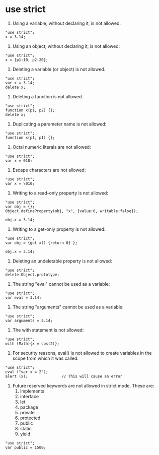 # use strict

1. Using a variable, without declaring it, is not allowed:
```
"use strict";
x = 3.14; 
```

1. Using an object, without declaring it, is not allowed:
```
"use strict";
x = {p1:10, p2:20};
```

1. Deleting a variable (or object) is not allowed.
```
"use strict";
var x = 3.14;
delete x; 
```

1. Deleting a function is not allowed.
```
"use strict";
function x(p1, p2) {}; 
delete x; 
```

1. Duplicating a parameter name is not allowed:
```
"use strict";
function x(p1, p1) {};
```

1. Octal numeric literals are not allowed:
```
"use strict";
var x = 010; 
```

1. Escape characters are not allowed:
```
"use strict";
var x = \010; 
```

1. Writing to a read-only property is not allowed:
```
"use strict";
var obj = {};
Object.defineProperty(obj, "x", {value:0, writable:false});

obj.x = 3.14;
```

1. Writing to a get-only property is not allowed:
```
"use strict";
var obj = {get x() {return 0} };

obj.x = 3.14; 
```

1. Deleting an undeletable property is not allowed:
```
"use strict";
delete Object.prototype; 
```

1. The string "eval" cannot be used as a variable:
```
"use strict";
var eval = 3.14; 
```

1. The string "arguments" cannot be used as a variable:
```
"use strict";
var arguments = 3.14;  
```

1. The with statement is not allowed:
```
"use strict";
with (Math){x = cos(2)};
```

1. For security reasons, eval() is not allowed to create variables in the scope from which it was called:
```
"use strict";
eval ("var x = 2");
alert (x);               // This will cause an error
```

1. Future reserved keywords are not allowed in strict mode. These are:
	1. implements
	1. interface
	1. let
	1. package
	1. private
	1. protected
	1. public
	1. static
	1. yield
```
"use strict";
var public = 1500;
```
